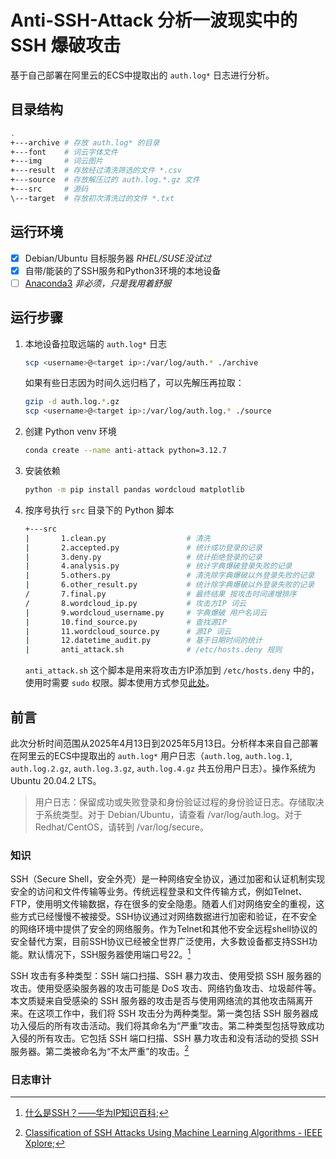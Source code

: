 # Anti-SSH-Attack 分析一波现实中的 SSH 爆破攻击

基于自己部署在阿里云的ECS中提取出的 `auth.log*` 日志进行分析。

## 目录结构

```bash
.
+---archive # 存放 auth.log* 的目录
+---font    # 词云字体文件
+---img     # 词云图片 
+---result  # 存放经过清洗筛选的文件 *.csv
+---source  # 存放解压过的 auth.log.*.gz 文件
+---src     # 源码
\---target  # 存放初次清洗过的文件 *.txt
```

## 运行环境

- [x] Debian/Ubuntu 目标服务器 *RHEL/SUSE没试过*
- [x] 自带/能装的了SSH服务和Python3环境的本地设备
- [ ] [Anaconda3](https://www.anaconda.com/download/success) *非必须，只是我用着舒服*

## 运行步骤

1. 本地设备拉取远端的 `auth.log*` 日志

    ```bash
    scp <username>@<target ip>:/var/log/auth.* ./archive
    ```

    如果有些日志因为时间久远归档了，可以先解压再拉取：

    ```bash
    gzip -d auth.log.*.gz
    scp <username>@<target ip>:/var/log/auth.log.* ./source
    ```

2. 创建 Python venv 环境

    ```bash
    conda create --name anti-attack python=3.12.7
    ```

3. 安装依赖

    ```bash
    python -m pip install pandas wordcloud matplotlib
    ```

4. 按序号执行 `src` 目录下的 Python 脚本

    ```bash
    +---src
    |       1.clean.py                  # 清洗
    |       2.accepted.py               # 统计成功登录的记录
    |       3.deny.py                   # 统计拒绝登录的记录
    |       4.analysis.py               # 统计字典爆破登录失败的记录
    |       5.others.py                 # 清洗除字典爆破以外登录失败的记录
    |       6.other_result.py           # 统计除字典爆破以外登录失败的记录
    /       7.final.py                  # 最终结果 按攻击时间递增排序
    /       8.wordcloud_ip.py           # 攻击方IP 词云
    |       9.wordcloud_username.py     # 字典爆破 用户名词云
    |       10.find_source.py           # 查找源IP
    |       11.wordcloud_source.py      # 源IP 词云
    |       12.datetime_audit.py        # 基于日期时间的统计
    |       anti_attack.sh              # /etc/hosts.deny 规则
    ```

    `anti_attack.sh` 这个脚本是用来将攻击方IP添加到 `/etc/hosts.deny` 中的，使用时需要 `sudo` 权限。脚本使用方式参见[此处](http://icing.fun/2025/05/12/server_maintain/#title2)。

## 前言

此次分析时间范围从2025年4月13日到2025年5月13日。分析样本来自自己部署在阿里云的ECS中提取出的 `auth.log*` 用户日志（`auth.log`, `auth.log.1`, `auth.log.2.gz`, `auth.log.3.gz`, `auth.log.4.gz` 共五份用户日志）。操作系统为 Ubuntu 20.04.2 LTS。

> 用户日志：保留成功或失败登录和身份验证过程的身份验证日志。存储取决于系统类型。对于 Debian/Ubuntu，请查看 /var/log/auth.log。对于 Redhat/CentOS，请转到 /var/log/secure。

### 知识

SSH（Secure Shell，安全外壳）是一种网络安全协议，通过加密和认证机制实现安全的访问和文件传输等业务。传统远程登录和文件传输方式，例如Telnet、FTP，使用明文传输数据，存在很多的安全隐患。随着人们对网络安全的重视，这些方式已经慢慢不被接受。SSH协议通过对网络数据进行加密和验证，在不安全的网络环境中提供了安全的网络服务。作为Telnet和其他不安全远程shell协议的安全替代方案，目前SSH协议已经被全世界广泛使用，大多数设备都支持SSH功能。默认情况下，SSH服务器使用端口号22。[^1]

SSH 攻击有多种类型：SSH 端口扫描、SSH 暴力攻击、使用受损 SSH 服务器的攻击。使用受感染服务器的攻击可能是 DoS 攻击、网络钓鱼攻击、垃圾邮件等。本文质疑来自受感染的 SSH 服务器的攻击是否与使用网络流的其他攻击隔离开来。在这项工作中，我们将 SSH 攻击分为两种类型。第一类包括 SSH 服务器成功入侵后的所有攻击活动。我们将其命名为“严重”攻击。第二种类型包括导致成功入侵的所有攻击。它包括 SSH 端口扫描、SSH 暴力攻击和没有活动的受损 SSH 服务器。第二类被命名为“不太严重”的攻击。[^2]

### 日志审计


[^1]: [什么是SSH？——华为IP知识百科](https://info.support.huawei.com/info-finder/encyclopedia/zh/SSH.html);
[^2]: [Classification of SSH Attacks Using Machine Learning Algorithms - IEEE Xplore](https://ieeexplore.ieee.org/document/7740316);